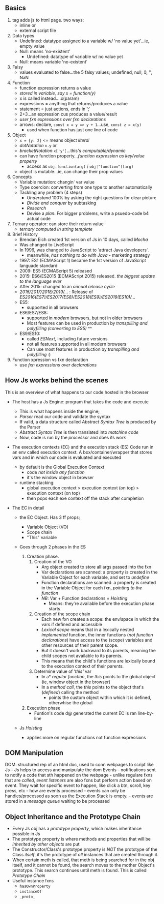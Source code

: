 ## Basics
1. <script></script> tag adds js to html page. two ways:
    - inline or
    - external script file
2. Data types
    - Undefined: datatype assigned to a variable w/ 'no value yet'...ie, empty value
    - Null: means 'no-existent'
        - Undefined: datatype of variable w/ no value yet
    - Null: means variable 'no-existent'
3. Falsy
    - values evaluated to false...the 5 falsy values; undefined, null, 0, '', NaN
4. Function
    - function expression returns a value
    - *stored in variable, say x = function(y)*
    - x is called instead....x(param)
    - expressions = anything that returns/produces a value
    - statement = just actions, ends in ';'
    - 2+3...an expression cus produces a value/result
    - *user fxn expressions over fxn declarations*
    - arrows: declare, `const x = y => y + 1`...use, `const z = x(y)`
        - used when function has just one line of code
5. Object
    - ```x = {y: 2}``` <= means object _literal_
    - _dotNotation_ `x.y` or 
    - _bracketNotation_ `x['y']`...this's _computable/dynamic_
    - can have function property...*function expression as key/value property*
        - access as `obj.function(arg)` / `obj["function"](arg)`
    - object is mutable...ie, can change their prop values
6. Concepts
    - Variable mutation: changin' var value
    - Type coercion: converting from one type to another automatically
    - Tackling any problem (4 steps)
        - *Understand* 100% by asking the right questions for clear picture
        - *Divide and conquer* by subtasking
        - *Research*
        - Devise a *plan*. For bigger problems, write a psuedo-code b4 actual code
7. Ternary operator: can store their return value
    - *ternary computed in string template*
8. Brief History
    - Brendan Eich created 1st version of Js in 10 days, called *Mocha* 
    - Was changed to LiveScript
    - In 1996, was changed to JavaScript to 'attract Java developers'.
        - meanwhile, *has nothing to do with Java* - marketing strategy
    - 1997: ES1 (ECMAScript 1) became the 1st version of JavaScript languade standard
    - 2009: ES5 (ECMAScript 5) released
    - 2015: ES6/ES2015 (ECMAScript 2015) released. *the biggest update to the language ever*
    - After 2015: changed to an *annual release cycle*
    - *2016/2017/2018/2019/...* : Release of *ES2016(ES7)/ES2017(ES8)/ES2018(ES9)/ES2019(ES10)/...*
    - ES5: 
        - supported in all browsers
    - ES6/ES7/ES8: 
        - supported in *modern* browsers, but not in older browsers
        - Most features can be used in production by *transpilling and polyfilling (converting to ES5)* ^^
    - ES9/ES10:
        - called *ESNext*, including future versions
        - not all features supported in all modern browsers
        - Can use most features in production by *transpilling and polyfilling* :)
9. Function xpression vs fxn declaration
    - use *fxn expressions over declarations*
## How Js works behind the scenes
This is an overview of what happens to our code hosted in the browser
- The host has a Js Engine: program that takes the code and execute
    - This is what happens inside the engine;
    - *Parser* read our code and validate the syntax
    - If valid, a data structure called *Abstract Syntax Tree* is produced by the Parser
    - *Abstract Syntax Tree* is then translated into *matchine code*
    - Now, code is run by the *processor* and does its work 

- The execution contexts (EC) and the execution stack (ES)
Code run in an env called execution context. A box/container/wrapper that stores vars and in which our code is evaluated and executed 
    - by default is the Global Execution Context
        - code *not inside any function*
        - it's the window object in browser
    - runtime stacking
        - global execution context > execution context (on top) > execution context (on top)
        - then pops each exe context off the stack after completion

- The EC in detail
    - the EC Object. Has 3  ff props;
        - Variable Object (VO)
        - Scope chain
        - "This" variable
    - Goes through 2 phases in the ES
        1. Creation phase.
            1. Creation of the VO
                - Arg object created to store all args passed into the fxn
                - Var declarations are scanned: a property is created in the Variable Object for each variable, and set to *undefine*
                - Function declarations are scanned: a property is created in the Variable Object for each fxn, *pointing to the function* 
                - *NB*: Var + Function declarations = *Hoisting*
                    - Means: they're available before the execution phase starts
            2. Creation of the scope chain
                - Each new fxn creates a scope: the env/space in which the vars if defined and accessible
                - *Lexical scope* means that in a lexically nested *implemented* function, the inner functions (*not function declarations*) have access to the (scope) variables and other resources of their parent scope.
                - But it doesn't work backward to its parents, meaning the child scopes not available to its parents.
                - This means that the child's functions are lexically bound to the execution context of their parents.
            3. Determine value of *'this'* var
                - In a* *regular function*, the *this* points to the global object (ie, window object in the browser)
                - In a *method call*, the *this* points to the object that's (*defined*) calling the method
                    - points the custom object within which it is defined, otherwhise the global
        2. Execution phase
            - Funtion's code d@ generated the current EC is ran line-by-line
            
    - Js _Hoisting_
        - applies more on regular functions not function expressions


## DOM Manipulation
DOM: structured rep of an html doc, used to conn webpages to script like Js
    - Js helps to access and manipulate the dom
Events
    - notifications sent to notify a code that sth happened on the webpage
    - unlike regulare fxns that are *called*, *event listeners* are also fxns but perform action based on event. They wait for specific event to happen, like click a btn, scroll, key press, etc
    - how are events processed
        - events can only be handles/processed as soon as the Execution Stack is empty. 
        - events are stored in a *message queue* waiting to be processed 

## Object Inheritance and the Prototype Chain
- Every Js obj has a *prototype property*, which makes inheritance possible in Js
- The prototype property is where methods and properties that will be *inherited by other objects* are put
- The Constructor/Class's prototype property is *NOT* the prototype of the Class *itself*, it's the prototype of *all* instances that are created through it.
- When certain meth is called, that meth is being searched for in the obj itself, and it cannot be found, the search moves to the mother Object's prototype. This search continues until meth is found. This is called *Prototype Chain*
- Useful instance fxns
    - `hasOwnProperty`
    - `instanceOf`
    - `_proto_`